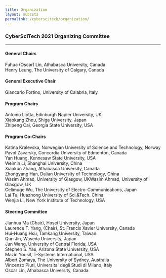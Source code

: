 ```yaml
---
title: Organization
layout: subcst2
permalink: /cyberscitech/organization/
---
```


<h3>CyberSciTech 2021 Organizing Committee</h3>
<hr/>
<h4>General Chairs</h4>
Fuhua (Oscar) Lin, Athabasca University, Canada 
<br/>Henry Leung, The University of Calgary, Canada
<br/>
<h4>General Executive Chair</h4>
Giancarlo Fortino, University of Calabria, Italy
<br/>
<h4>Program Chairs </h4>
Antonio Liotta, Edinburgh Napier University, UK
<br/>Xiaokang Zhou, Shiga University, Japan <br/>
Zhipeng Cai, Georgia State University, USA<br/>

<h4> Program Co-Chairs  </h4>

Katina Kralevska, Norwegian University of Science and Technology, Norway<br/>
Pavol Zavarsky, Concordia University of Edmonton, Canada<br/>
Yan Huang, Kennesaw State University, USA<br/>
Weimin Li, Shanghai University, China<br/>
Xiaokun Zhang, Athabasca University, Canada<br/>
Zhongyang Han, Dalian University of Technology, China<br/>
Wasim Ahmad, University of Glasgow, UKWasim Ahmad, University of Glasgow, UK<br/>
Celimuge Wu, The University of Electro-Communications, Japan<br/>
Lai Tu, Huazhong University of Sci.&Tech. China<br/>
Wenjia Li, New York Institute of Technology, USA<br/>

<h4>Steering Committee</h4>
Jianhua Ma (Chair), Hosei University, Japan<br/>
Laurence T. Yang, (Chair), St. Francis Xavier University, Canada<br/>
Hui-Huang Hsu, Tamkang University, Taiwan<br/>
Qun Jin, Waseda University, Japan<br/>
Jun Wang, University of Central Florida, USA<br/>
Stephen S. Yau, Arizona State University, USA<br/>
Mazin Yousif, T-Systems International, USA<br/>
Albert Zomaya, The University of Sydney, Australia<br/>
Vincenzo Piuri, Universita' degli Studi di Milano, Italy<br/>
Oscar Lin, Athabasca University, Canada<br/>

 
